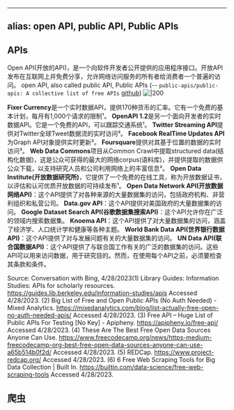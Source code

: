 
---
alias: open API, public API, Public APIs
---
## APIs
Open API(开放的API)，是一个向软件开发者公开提供的应用程序接口。开放API发布在互联网上并免费分享，允许网络访问服务的所有者给消费者一个普遍的访问。
open API, also called public API, Public APIs
(-- `public-apis/public-apis: A collective list of free APIs` [github](https://github.com/public-apis/public-apis))
![|200](https://repository-images.githubusercontent.com/54346799/e5ee272c-dfe1-40e5-b66b-b0a36e815254)


**Fixer Currency**是一个实时数据API，提供170种货币的汇率。它有一个免费的基本计划，每月有1,000个请求的限制¹。
**OpenAPI 1.2**是另一个面向开发者的实时数据API。它是一个免费的API，可以跟踪交通系统¹。
**Twitter Streaming API**提供对Twitter全球Tweet数据流的实时访问³。
**Facebook RealTime Updates API**为Graph API对象提供实时更新³。
**Foursquare**提供对其基于位置的数据的实时访问³。
**Web Data Commons**项目从Common Crawl中提取structured data(结构化数据)，这是公众可获得的最大的网络corpus(语料库)，并提供提取的数据供公众下载，以支持研究人员和公司利用网络上的丰富信息²。
**Open Data Institute(开放数据研究所)**，它提供了一个免费的在线工具，称为开放数据证书，以评估和认可优质开放数据的可持续发布¹。
**Open Data Network API(开放数据网络API)**：这个API提供了对各种来源的大量数据集的访问，包括政府机构、非营利组织和私营公司。
**Data.gov API**：这个API提供对美国政府的大量数据集的访问。
**Google Dataset Search API(谷歌数据集搜索API)**：这个API允许你在广泛的领域内搜索数据集。
**Knoema API**：这个API提供了对大量数据集的访问，涵盖了经济学、人口统计学和健康等各种主题。
**World Bank Data API(世界银行数据API)**：这个API提供了对与发展问题有关的大量数据集的访问。
**UN Data API(联合国数据API)**：这个API提供了与联合国工作有关的广泛的数据集的访问。这些API可以用来访问数据，用于研究目的。然而，在使用每个API之前，必须要检查其条款和条件。

Source: Conversation with Bing, 4/28/2023(1) Library Guides: Information Studies: APIs for scholarly resources. https://guides.lib.berkeley.edu/information-studies/apis Accessed 4/28/2023.
(2) Big List of Free and Open Public APIs (No Auth Needed) - Mixed Analytics. https://mixedanalytics.com/blog/list-actually-free-open-no-auth-needed-apis/ Accessed 4/28/2023.
(3) Free API – Huge List of Public APIs For Testing [No Key] - Apipheny. https://apipheny.io/free-api/ Accessed 4/28/2023.
(4) These Are The Best Free Open Data Sources Anyone Can Use. https://www.freecodecamp.org/news/https-medium-freecodecamp-org-best-free-open-data-sources-anyone-can-use-a65b514b0f2d/ Accessed 4/28/2023.
(5) REDCap. https://www.project-redcap.org/ Accessed 4/28/2023.
(6) 6 Free Web Scraping Tools for Big Data Collection | Built In. https://builtin.com/data-science/free-web-scraping-tools Accessed 4/28/2023.


## 爬虫